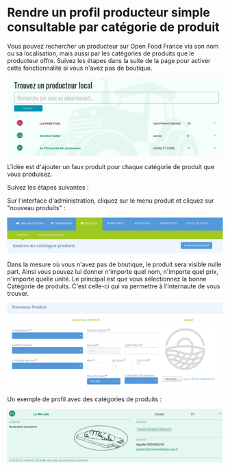 # Rendre un profil producteur simple consultable par catégorie de produit

Vous pouvez rechercher un producteur sur Open Food France via son nom ou sa localisation, mais aussi par les catégories de produits que le producteur offre. Suivez les étapes dans la suite de la page pour activer cette fonctionnalité si vous n'avez pas de boutique.

![](../../.gitbook/assets/image%20%2857%29.png)

L'idée est d'ajouter un faux produit pour chaque catégorie de produit que vous produisez.

Suivez les étapes suivantes :

Sur l'interface d'administration, cliquez sur le menu produit et cliquez sur "nouveau produits" :

![](../../.gitbook/assets/image%20%2869%29.png)

Dans la mesure où vous n'avez pas de boutique, le produit sera visible nulle part. Ainsi vous pouvez lui donner n'importe quel nom, n'importe quel prix, n'importe quelle unité. Le principal est que vous sélectionnez la bonne Catégorie de produits. C'est celle-ci qui va permettre à l'internaute de vous trouver. 

![](../../.gitbook/assets/image%20%2868%29.png)

Un exemple de profil avec des catégories de produits :

![](../../.gitbook/assets/image%20%2813%29.png)

